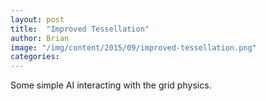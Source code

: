 ```yaml
---
layout: post
title:  "Improved Tessellation"
author: Brian
image: "/img/content/2015/09/improved-tessellation.png"
categories: 
---
```

Some simple AI interacting with the grid physics.
